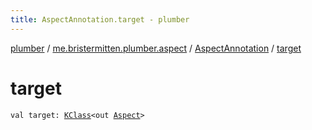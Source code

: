```yaml
---
title: AspectAnnotation.target - plumber
---
```


[plumber](../../index.html) / [me.bristermitten.plumber.aspect](../index.html) / [AspectAnnotation](index.html) / [target](./target.html)

# target

`val target: `[`KClass`](https://kotlinlang.org/api/latest/jvm/stdlib/kotlin.reflect/-k-class/index.html)`<out `[`Aspect`](../-aspect/index.html)`>`
